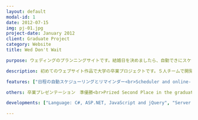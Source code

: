 ```yaml
---
layout: default
modal-id: 1
date: 2012-07-15
img: pj-01.jpg
project-date: January 2012
client: Graduate Project
category: Website
title: Wed Don't Wait

purpose: ウェディングのプランニングサイトです。結婚日を決めましたら、自動できにスケジュールをアレンジしてくれるシステムです。<br> Help couples to manage their wedding and match the wedding-related vendors to the couples. After the wedding date is decided, users can choose the wedding type (traditional or western type) of their wedding. The system will then list the steps of preparation and automatically schedule the date of each step.

description: 初めてのウェブサイト作品で大学の卒業プロジェクトです。５人チームで開発しました。<br> Wed Don't Wait is my first complete website project as well as my graduate project. I am in a team with 5 members and be resposible for the schedule feature in this project.

features: ["日程の自動スケジューリングとリマインダー<br>Scheduler and online-remider help to automatically arrange the preparation", "サイト内にウェディングドレスや会場の業者との予約と連絡<br>Couples can book the wedding venue halls and find wedding dress providers", "交流掲示板の機能あり<br>Forum for couples to ask for advice"]

others: 卒業プレゼンテーション　準優勝<br>Prized Second Place in the graduate presentation

developments: ["Language: C#, ASP.NET, JavaScript and jQuery", "Server: IIS"]

---
```

